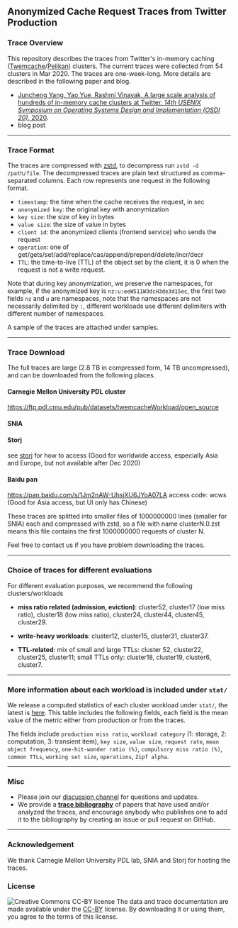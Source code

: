 ## Anonymized Cache Request Traces from Twitter Production

### Trace Overview
This repository describes the traces from Twitter's in-memory caching ([Twemcache](https://github.com/twitter/twemcache)/[Pelikan](https://github.com/twitter/pelikan)) clusters. The current traces were collected from 54 clusters in Mar 2020. The traces are one-week-long. 
More details are described in the following paper and blog. 
* [Juncheng Yang, Yao Yue, Rashmi Vinayak, A large scale analysis of hundreds of in-memory cache clusters at Twitter. _14th USENIX Symposium on Operating Systems Design and Implementation (OSDI 20)_, 2020](https://www.usenix.org/conference/osdi20/presentation/yang). 
* blog post 

---

### Trace Format 
The traces are compressed with [zstd](https://github.com/facebook/zstd), to decompress run `zstd -d /path/file`. 
The decompressed traces are plain text structured as comma-separated columns. Each row represents one request in the following format.


  * `timestamp`: the time when the cache receives the request, in sec 
  * `anonymized key`: the original key with anonymization 
  * `key size`: the size of key in bytes 
  * `value size`: the size of value in bytes 
  * `client id`: the anonymized clients (frontend service) who sends the request
  * `operation`: one of get/gets/set/add/replace/cas/append/prepend/delete/incr/decr 
  * `TTL`: the time-to-live (TTL) of the object set by the client, it is 0 when the request is not a write request.  


Note that during key anonymization, we preserve the namespaces, for example, if the anonymized key is `nz:u:eeW511W3dcH3de3d15ec`, the first two fields `nz` and `u` are namespaces, note that the namespaces are not necessarily delimited by `:`, different workloads use different delimiters with different number of namespaces. 

A sample of the traces are attached under samples. 


---

### Trace Download 
The full traces are large (2.8 TB in compressed form, 14 TB uncompressed), and can be downloaded from the following places. 

#### Carnegie Mellon University PDL cluster
https://ftp.pdl.cmu.edu/pub/datasets/twemcacheWorkload/open_source

#### SNIA 

#### Storj 
see [storj](storj) for how to access (Good for worldwide access, especially Asia and Europe, but not available after Dec 2020)
  
#### Baidu pan
https://pan.baidu.com/s/1Jm2nAW-UhsjXU6JYoA07LA access code: wcws (Good for Asia access, but UI only has Chinese)


These traces are splitted into smaller files of 1000000000 lines (smaller for SNIA) each and compressed with zstd, so a file with name clusterN.0.zst means this file contains the first 1000000000 requests of cluster N. 

Feel free to contact us if you have problem downloading the traces. 


---

### Choice of traces for different evaluations 
For different evaluation purposes, we recommend the following clusters/workloads 

* **miss ratio related (admission, eviction)**: cluster52, cluster17 (low miss ratio), cluster18 (low miss ratio), cluster24, cluster44, cluster45, cluster29. 


* **write-heavy workloads**: cluster12, cluster15, cluster31, cluster37. 


* **TTL-related**: mix of small and large TTLs: cluster 52, cluster22, cluster25, cluster11; small TTLs only: cluster18, cluster19, cluster6, cluster7. 


---


### More information about each workload is included under `stat/`
We release a computed statistics of each cluster workload under `stat/`, the latest is [here](stat/2020Mar.md). 
This table includes the following fields, each field is the mean value of the metric either from production or from the traces. 

The fields include `production miss ratio`, 
`workload category` (1: storage, 2: computation, 3: transient item), `key size`, `value size`, `request rate`, `mean object frequency`, `one-hit-wonder ratio (%)`, `compulsory miss ratio (%)`, `common TTLs`, `working set size`, `operations`, `Zipf alpha`. 


---

### Misc 
  * Please join our [discussion channel](http://groups.google.com/group/cache-trace) for questions and updates. 
  * We provide a **[trace bibliography](bibliography.bib)** of papers that have used and/or analyzed the traces, and encourage anybody who publishes one to add it to the bibliography by creating an issue or pull request on GitHub. 


---

### Acknowledgement 
  We thank Carnegie Mellon University PDL lab, SNIA and Storj for hosting the traces. 


### License
![Creative Commons CC-BY license](https://i.creativecommons.org/l/by/4.0/88x31.png)
The data and trace documentation are made available under the
[CC-BY](https://creativecommons.org/licenses/by/4.0/) license.
By downloading it or using them, you agree to the terms of this license.


